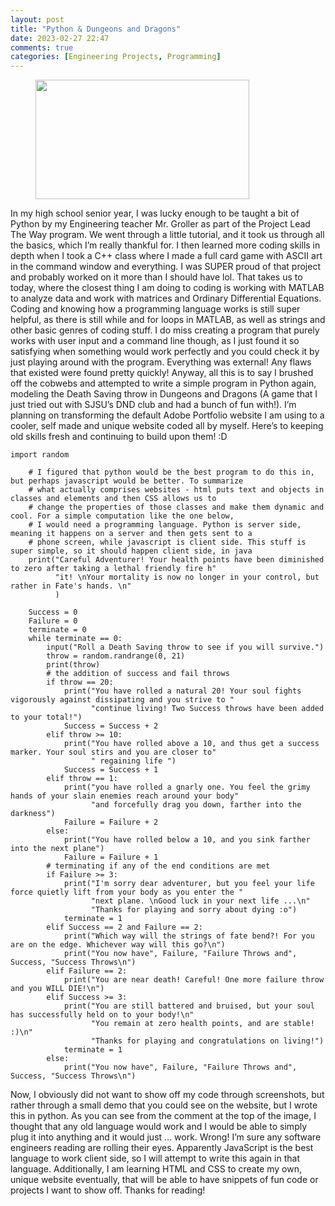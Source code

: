 ```yaml
---
layout: post
title: "Python & Dungeons and Dragons"
date: 2023-02-27 22:47
comments: true
categories: [Engineering Projects, Programming]
---
```

<!-- wp:image {"align":"left","id":78,"width":342,"height":191,"sizeSlug":"large","linkDestination":"none"} -->
<figure class="wp-block-image alignleft size-large is-resized"><img src="https://dillonsmith57.wordpress.com/wp-content/uploads/2023/02/dndsymbol.png?w=1024" alt="" class="wp-image-78" width="342" height="191" /></figure>
<!-- /wp:image -->

<!-- wp:paragraph -->
<p>In my high school senior year, I was lucky enough to be taught a bit of Python by my Engineering teacher Mr. Groller as part of the Project Lead The Way program. We went through a little tutorial, and it took us through all the basics, which I’m really thankful for. I then learned more coding skills in depth when I took a C++ class where I made a full card game with ASCII art in the command window and everything. I was SUPER proud of that project and probably worked on it more than I should have lol. That takes us to today, where the closest thing I am doing to coding is working with MATLAB to analyze data and work with matrices and Ordinary Differential Equations. Coding and knowing how a programming language works is still super helpful, as there is still while and for loops in MATLAB, as well as strings and other basic genres of coding stuff. I do miss creating a program that purely works with user input and a command line though, as I just found it so satisfying when something would work perfectly and you could check it by just playing around with the program. Everything was external! Any flaws that existed were found pretty quickly! Anyway, all this is to say I brushed off the cobwebs and attempted to write a simple program in Python again, modeling the Death Saving throw in Dungeons and Dragons (A game that I just tried out with SJSU’s DND club and had a bunch of fun with!). I’m planning on transforming the default Adobe Portfolio website I am using to a cooler, self made and unique website coded all by myself. Here’s to keeping old skills fresh and continuing to build upon them! :D</p>
<!-- /wp:paragraph -->

<!-- wp:code {"fontSize":"small"} -->
<pre class="wp-block-code has-small-font-size"><code>import random

	# I figured that python would be the best program to do this in, but perhaps javascript would be better. To summarize
	# what actually comprises websites - html puts text and objects in classes and elements and then CSS allows us to
	# change the properties of those classes and make them dynamic and cool. For a simple computation like the one below,
	# I would need a programming language. Python is server side, meaning it happens on a server and then gets sent to a
	# phone screen, while javascript is client side. This stuff is super simple, so it should happen client side, in java
	print("Careful Adventurer! Your health points have been diminished to zero after taking a lethal friendly fire h"
		  "it! \nYour mortality is now no longer in your control, but rather in Fate's hands. \n"
		  )

	Success = 0
	Failure = 0
	terminate = 0
	while terminate == 0:
		input("Roll a Death Saving throw to see if you will survive.")
		throw = random.randrange(0, 21)
		print(throw)
		# the addition of success and fail throws
		if throw == 20:
			print("You have rolled a natural 20! Your soul fights vigorously against dissipating and you strive to "
				  "continue living! Two Success throws have been added to your total!")
			Success = Success + 2
		elif throw &gt;= 10:
			print("You have rolled above a 10, and thus get a success marker. Your soul stirs and you are closer to"
				  " regaining life ")
			Success = Success + 1
		elif throw == 1:
			print("you have rolled a gnarly one. You feel the grimy hands of your slain enemies reach around your body"
				  "and forcefully drag you down, farther into the darkness")
			Failure = Failure + 2
		else:
			print("You have rolled below a 10, and you sink farther into the next plane")
			Failure = Failure + 1
		# terminating if any of the end conditions are met
		if Failure &gt;= 3:
			print("I'm sorry dear adventurer, but you feel your life force quietly lift from your body as you enter the "
				  "next plane. \nGood luck in your next life ...\n"
				  "Thanks for playing and sorry about dying :o")
			terminate = 1
		elif Success == 2 and Failure == 2:
			print("Which way will the strings of fate bend?! For you are on the edge. Whichever way will this go?\n")
			print("You now have", Failure, "Failure Throws and", Success, "Success Throws\n")
		elif Failure == 2:
			print("You are near death! Careful! One more failure throw and you WILL DIE!\n")
		elif Success &gt;= 3:
			print("You are still battered and bruised, but your soul has successfully held on to your body!\n"
				  "You remain at zero health points, and are stable! :)\n"
				  "Thanks for playing and congratulations on living!")
			terminate = 1
		else:
			print("You now have", Failure, "Failure Throws and", Success, "Success Throws\n")</code></pre>
<!-- /wp:code -->

<!-- wp:paragraph -->
<p>Now, I obviously did not want to show off my code through screenshots, but rather through a small demo that you could see on the website, but I wrote this in python. As you can see from the comment at the top of the image, I thought that any old language would work and I would be able to simply plug it into anything and it would just … work. Wrong! I’m sure any software engineers reading are rolling their eyes. Apparently JavaScript is the best language to work client side, so I will attempt to write this again in that language. Additionally, I am learning HTML and CSS to create my own, unique website eventually, that will be able to have snippets of fun code or projects I want to show off. Thanks for reading!</p>
<!-- /wp:paragraph -->
